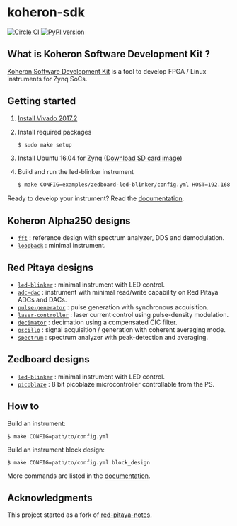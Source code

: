 # koheron-sdk

[![Circle CI](https://circleci.com/gh/Koheron/koheron-sdk.svg?style=shield)](https://circleci.com/gh/Koheron/koheron-sdk)
[![PyPI version](https://img.shields.io/pypi/v/koheron.svg)](https://pypi.python.org/pypi/koheron)

## What is Koheron Software Development Kit ?

[Koheron Software Development Kit](https://www.koheron.com/software-development-kit) is a tool to develop FPGA / Linux instruments for Zynq SoCs.

## Getting started

1. [Install Vivado 2017.2](https://koheron.com/software-development-kit/documentation/setup-development-machine)

2. Install required packages

    ```bash
    $ sudo make setup
    ```

3. Install Ubuntu 16.04 for Zynq ([Download SD card image](https://www.koheron.com/software-development-kit/documentation/ubuntu-zynq/))

4. Build and run the led-blinker instrument

    ```bash
    $ make CONFIG=examples/zedboard-led-blinker/config.yml HOST=192.168.1.100 run
    ```

Ready to develop your instrument? Read the [documentation](https://www.koheron.com/software-development-kit/documentation).

## Koheron Alpha250 designs

* [`fft`](https://github.com/Koheron/koheron-sdk/tree/master/examples/alpha250/fft) : reference design with spectrum analyzer, DDS and demodulation.
* [`loopback`](https://github.com/Koheron/koheron-sdk/tree/master/examples/alpha250/loopback) : minimal instrument.

## Red Pitaya designs

* [`led-blinker`](https://github.com/Koheron/koheron-sdk/tree/master/examples/red-pitaya/led-blinker) : minimal instrument with LED control.
* [`adc-dac`](https://github.com/Koheron/koheron-sdk/tree/master/examples/red-pitaya/adc-dac) : instrument with minimal read/write capability on Red Pitaya ADCs and DACs.
* [`pulse-generator`](https://github.com/Koheron/koheron-sdk/tree/master/examples/red-pitaya/pulse-generator) : pulse generation with synchronous acquisition.
* [`laser-controller`](https://github.com/Koheron/koheron-sdk/tree/master/examples/red-pitaya/laser-controller) : laser current control using pulse-density modulation.
* [`decimator`](https://github.com/Koheron/koheron-sdk/tree/master/examples/red-pitaya/decimator) : decimation using a compensated CIC filter.
* [`oscillo`](https://github.com/Koheron/koheron-sdk/tree/master/examples/red-pitaya/oscillo) : signal acquisition / generation with coherent averaging mode.
* [`spectrum`](https://github.com/Koheron/koheron-sdk/tree/master/examples/red-pitaya/spectrum) : spectrum analyzer with peak-detection and averaging.

## Zedboard designs

* [`led-blinker`](https://github.com/Koheron/koheron-sdk/tree/master/examples/zedboard/led-blinker) : minimal instrument with LED control.
* [`picoblaze`](https://github.com/Koheron/koheron-sdk/tree/master/examples/zedboard/picoblaze) : 8 bit picoblaze microcontroller controllable from the PS.

## How to

Build an instrument:
```
$ make CONFIG=path/to/config.yml
```

Build an instrument block design:
```
$ make CONFIG=path/to/config.yml block_design
```

More commands are listed in the [documentation](https://www.koheron.com/software-development-kit/documentation/build-run-makefile).

## Acknowledgments

This project started as a fork of [red-pitaya-notes](https://github.com/pavel-demin/red-pitaya-notes).

